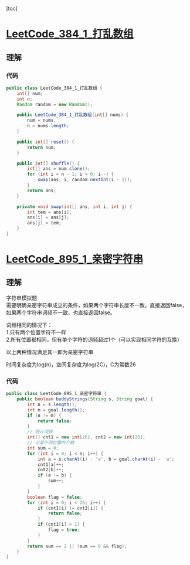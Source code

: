 [toc]

# [LeetCode_384_1_打乱数组](LeetCode_384_1_打乱数组)
## 理解


### 代码
```java
public class LeetCode_384_1_打乱数组 {
    int[] num;
    int n;
    Random random = new Random();

    public LeetCode_384_1_打乱数组(int[] nums) {
        num = nums;
        n = nums.length;
    }

    public int[] reset() {
        return num;
    }

    public int[] shuffle() {
        int[] ans = num.clone();
        for (int i = n - 1; i > 0; i--) {
            swap(ans, i, random.nextInt(i - 1));
        }
        return ans;
    }

    private void swap(int[] ans, int i, int j) {
        int tem = ans[i];
        ans[i] = ans[j];
        ans[j] = tem;
    }
}
```

# [LeetCode_895_1_亲密字符串](https://leetcode-cn.com/problems/buddy-strings/)
## 理解
字符串模拟题  
需要明确亲密字符串成立的条件，如果两个字符串长度不一致，直接返回false，
如果两个字符串词频不一致，也直接返回false。

词频相同的情况下：  
1.只有两个位置字符不一样  
2.所有位置都相同，但有单个字符的词频超过1个（可以实现相同字符的互换）

以上两种情况满足其一即为亲密字符串

时间复杂度为log(n)，空间复杂度为log(2C)，C为常数26

### 代码
```java
public class LeetCode_895_1_亲密字符串 {
    public boolean buddyStrings(String s, String goal) {
        int n = s.length();
        int m = goal.length();
        if (n != m) {
            return false;
        }
        // 统计词频
        int[] cnt1 = new int[26], cnt2 = new int[26];
        // 记录不同位置的个数
        int sum = 0;
        for (int i = 0; i < n; i++) {
            int a = s.charAt(i) - 'a', b = goal.charAt(i) - 'a';
            cnt1[a]++;
            cnt2[b]++;
            if (a != b) {
                sum++;
            }
        }
        boolean flag = false;
        for (int i = 0; i < 26; i++) {
            if (cnt1[i] != cnt2[i]) {
                return false;
            }
            if (cnt1[i] > 1) {
                flag = true;
            }
        }
        return sum == 2 || (sum == 0 && flag);
    }
}
```